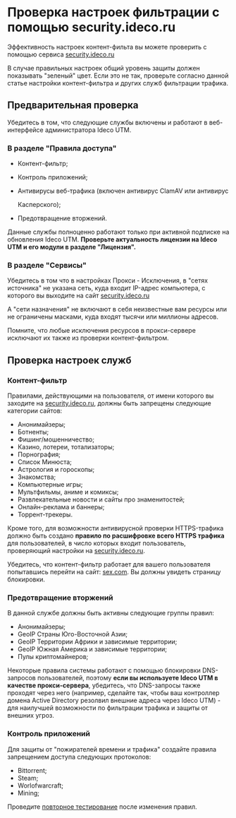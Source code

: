 # Проверка настроек фильтрации с помощью security.ideco.ru

Эффективность настроек контент-фильта вы можете проверить с помощью сервиса [security.ideco.ru](https://security.ideco.ru/)

В случае правильных настроек общий уровень защиты должен показывать "зеленый" цвет. Если это не так, проверьте согласно данной статье настройки контент-фильтра и других служб фильтрации трафика.

## Предварительная проверка

Убедитесь в том, что следующие службы включены и работают в веб-интерфейсе администратора Ideco UTM.

### В разделе "Правила доступа"

* Контент-фильтр;
* Контроль приложений;
* Антивирусы веб-трафика \(включен антивирус ClamAV или антивирус

  Касперского\);

* Предотвращение вторжений.

Данные службы полноценно работают только при активной подписке на обновления Ideco UTM. **Проверьте актуальность лицензии на Ideco UTM и его модули в разделе "Лицензия".**

### В разделе "Сервисы"

Убедитесь в том что в настройках Прокси - Исключения, в "сетях источника" не указана сеть, куда входит IP-адрес компьютера, с которого вы выходите на сайт [security.ideco.ru](https://security.ideco.ru/)

А "сети назначения" не включают в себя неизвестные вам ресурсы или не ограничены масками, куда входят тысячи или миллионы адресов.

Помните, что любые исключения ресурсов в прокси-сервере исключают их также из проверки контент-фильтром.

## Проверка настроек служб

### Контент-фильтр

Правилами, действующими на пользователя, от имени которого вы заходите на [security.ideco.ru](https://security.ideco.ru/), должны быть запрещены следующие категории сайтов:

* Анонимайзеры;
* Ботненты;
* Фишинг/мошенничество;
* Казино, лотереи, тотализаторы;
* Порнография;
* Список Минюста;
* Астрология и гороскопы;
* Знакомства;
* Компьютерные игры;
* Мультфильмы, аниме и комиксы;
* Развлекательные новости и сайты про знаменитостей;
* Онлайн-реклама и баннеры;
* Торрент-трекеры.

Кроме того, для возможности антивирусной проверки HTTPS-трафика должно быть создано **правило по расшифровке всего HTTPS трафика** для пользователей, в число которых входит пользователь, проверяющий настройки на [security.ideco.ru](https://security.ideco.ru/).

Убедитесь, что контент-фильтр работает для вашего пользователя попытавшись перейти на сайт: [sex.com](http://sex.com/). Вы должны увидеть страницу блокировки.

### Предотвращение вторжений

В данной службе должны быть активны следующие группы правил:

* Анонимайзеры;
* GeoIP Страны Юго-Восточной Азии;
* GeoIP Территории Африки и зависимые территории;
* GeoIP Южная Америка и зависимые территории;
* Пулы криптомайнеров;

Некоторые правила системы работают с помощью блокировки DNS-запросов пользователей, поэтому **если вы используете Ideco UTM в качестве прокси-сервера**, убедитесь, что DNS-запросы также проходят через него \(например, сделайте так, чтобы ваш контроллер домена Active Directory резолвил внешние адреса через Ideco UTM\) - для наилучшей возможности по фильтрации трафика и защиты от внешних угроз.

### Контроль приложений

Для защиты от "пожирателей времени и трафика" создайте правила запрещением доступа следующих протоколов:

* Bittorrent;
* Steam;
* Worlofwarcraft;
* Mining;

Проведите [повторное тестирование](https://security.ideco.ru/) после изменения правил.

